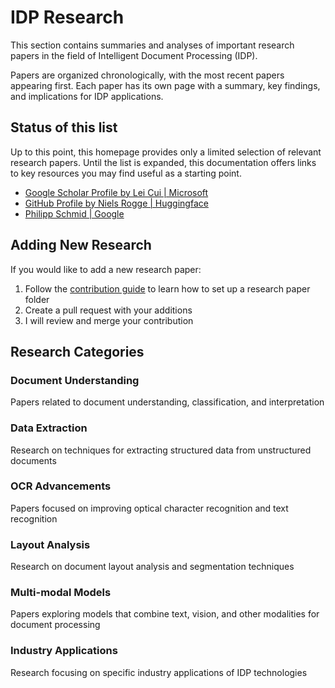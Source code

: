 # IDP Research

This section contains summaries and analyses of important research papers in the field of Intelligent Document Processing (IDP).

Papers are organized chronologically, with the most recent papers appearing first. Each paper has its own page with a summary, key findings, and implications for IDP applications.

## Status of this list

Up to this point, this homepage provides only a limited selection of relevant research papers. Until the list is expanded, this documentation offers links to key resources you may find useful as a starting point.

- [Google Scholar Profile by Lei Cui | Microsoft](https://scholar.google.com/citations?user=ajJQoUcAAAAJ&hl=en)
- [GitHub Profile by Niels Rogge | Huggingface](https://github.com/NielsRogge)
- [Philipp Schmid | Google](https://www.philschmid.de/gemini-pdf-to-data)

## Adding New Research

If you would like to add a new research paper:

1. Follow the [contribution guide](../contribution/index.md) to learn how to set up a research paper folder
2. Create a pull request with your additions
3. I will review and merge your contribution

## Research Categories

### Document Understanding
Papers related to document understanding, classification, and interpretation

### Data Extraction
Research on techniques for extracting structured data from unstructured documents

### OCR Advancements
Papers focused on improving optical character recognition and text recognition

### Layout Analysis
Research on document layout analysis and segmentation techniques

### Multi-modal Models
Papers exploring models that combine text, vision, and other modalities for document processing

### Industry Applications
Research focusing on specific industry applications of IDP technologies

